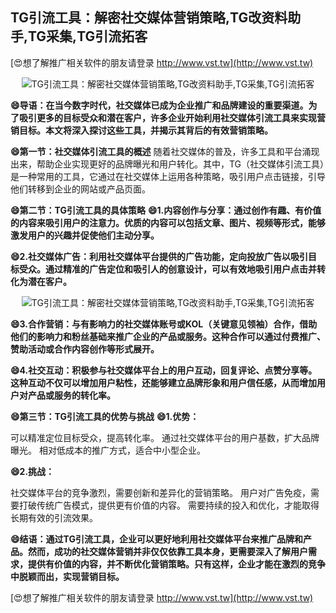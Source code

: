 ## **TG引流工具：解密社交媒体营销策略,TG改资料助手,TG采集,TG引流拓客**

[😍想了解推广相关软件的朋友请登录 http://www.vst.tw](http://www.vst.tw)

 <center><img src="https://vst.tw/MP4/tuiguang/png/5.png" alt="TG引流工具：解密社交媒体营销策略,TG改资料助手,TG采集,TG引流拓客"></center>

**😄导语：在当今数字时代，社交媒体已成为企业推广和品牌建设的重要渠道。为了吸引更多的目标受众和潜在客户，许多企业开始利用社交媒体引流工具来实现营销目标。本文将深入探讨这些工具，并揭示其背后的有效营销策略。**

**😄第一节：社交媒体引流工具的概述**
随着社交媒体的普及，许多工具和平台涌现出来，帮助企业实现更好的品牌曝光和用户转化。其中，TG（社交媒体引流工具）是一种常用的工具，它通过在社交媒体上运用各种策略，吸引用户点击链接，引导他们转移到企业的网站或产品页面。

**😄第二节：TG引流工具的具体策略**
**😄1.内容创作与分享：通过创作有趣、有价值的内容来吸引用户的注意力。优质的内容可以包括文章、图片、视频等形式，能够激发用户的兴趣并促使他们主动分享。**

**😄2.社交媒体广告：利用社交媒体平台提供的广告功能，定向投放广告以吸引目标受众。通过精准的广告定位和吸引人的创意设计，可以有效地吸引用户点击并转化为潜在客户。**

 <center><img src="https://vst.tw/MP4/tuiguang/png/6.png" alt="TG引流工具：解密社交媒体营销策略,TG改资料助手,TG采集,TG引流拓客"></center>

**😄3.合作营销：与有影响力的社交媒体账号或KOL（关键意见领袖）合作，借助他们的影响力和粉丝基础来推广企业的产品或服务。这种合作可以通过付费推广、赞助活动或合作内容创作等形式展开。**

**😄4.社交互动：积极参与社交媒体平台上的用户互动，回复评论、点赞分享等。这种互动不仅可以增加用户粘性，还能够建立品牌形象和用户信任感，从而增加用户对产品或服务的转化率。**

**😄第三节：TG引流工具的优势与挑战**
**😄1.优势：**

可以精准定位目标受众，提高转化率。
通过社交媒体平台的用户基数，扩大品牌曝光。
相对低成本的推广方式，适合中小型企业。

**😄2.挑战：**

社交媒体平台的竞争激烈，需要创新和差异化的营销策略。
用户对广告免疫，需要打破传统广告模式，提供更有价值的内容。
需要持续的投入和优化，才能取得长期有效的引流效果。

**😄结语：通过TG引流工具，企业可以更好地利用社交媒体平台来推广品牌和产品。然而，成功的社交媒体营销并非仅仅依靠工具本身，更需要深入了解用户需求，提供有价值的内容，并不断优化营销策略。只有这样，企业才能在激烈的竞争中脱颖而出，实现营销目标。**

[😍想了解推广相关软件的朋友请登录 http://www.vst.tw](http://www.vst.tw)



